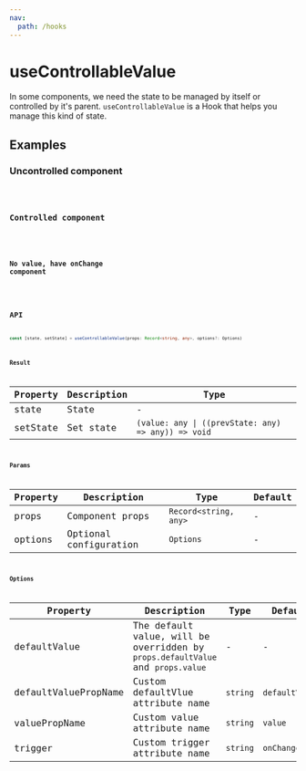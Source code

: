 ```yaml
---
nav:
  path: /hooks
---
```


# useControllableValue

In some components, we need the state to be managed by itself or controlled by it's parent. `useControllableValue` is a Hook that helps you manage this kind of state.

## Examples

### Uncontrolled component

<code src="./demo/demo1.tsx" />

### Controlled component

<code src="./demo/demo2.tsx" />

### No value, have onChange component

<code src="./demo/demo3.tsx" />

## API

```typescript
const [state, setState] = useControllableValue(props: Record<string, any>, options?: Options)
```

### Result

| Property | Description | Type                                                |
| -------- | ----------- | --------------------------------------------------- |
| state    | State       | -                                                   |
| setState | Set state   | `(value: any \| ((prevState: any) => any)) => void` |

### Params

| Property | Description            | Type                  | Default |
| -------- | ---------------------- | --------------------- | ------- |
| props    | Component props        | `Record<string, any>` | -       |
| options  | Optional configuration | `Options`             | -       |

### Options

| Property             | Description                                                                     | Type     | Default        |
| -------------------- | ------------------------------------------------------------------------------- | -------- | -------------- |
| defaultValue         | The default value, will be overridden by `props.defaultValue` and `props.value` | -        | -              |
| defaultValuePropName | Custom defaultVlue attribute name                                               | `string` | `defaultValue` |
| valuePropName        | Custom value attribute name                                                     | `string` | `value`        |
| trigger              | Custom trigger attribute name                                                   | `string` | `onChange`     |
